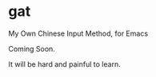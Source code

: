 gat
===

My Own Chinese Input Method, for Emacs

Coming Soon.

It will be hard and painful to learn. 
